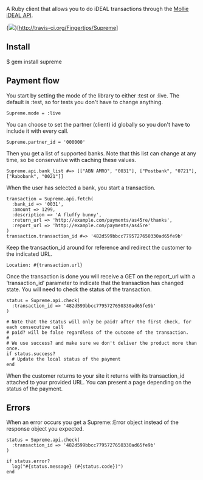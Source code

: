 A Ruby client that allows you to do iDEAL transactions through the [Mollie iDEAL API](http://www.mollie.nl/betaaldiensten/ideal).

{<img src="https://secure.travis-ci.org/Fingertips/Supreme.png" />}[http://travis-ci.org/Fingertips/Supreme]

## Install

$ gem install supreme

## Payment flow

You start by setting the mode of the library to either :test or :live. The default is :test, so
for tests you don't have to change anything.
  
    Supreme.mode = :live

You can choose to set the partner (client) id globally so you don't have to include it with every
call.

    Supreme.partner_id = '000000'

Then you get a list of supported banks. Note that this list can change at any time, so be conservative
with caching these values.

    Supreme.api.bank_list #=> [["ABN AMRO", "0031"], ["Postbank", "0721"], ["Rabobank", "0021"]]

When the user has selected a bank, you start a transaction.

    transaction = Supreme.api.fetch(
      :bank_id => '0031',
      :amount => 1299,
      :description => 'A fluffy bunny',
      :return_url => 'http://example.com/payments/as45re/thanks',
      :report_url => 'http://example.com/payments/as45re'
    )
    transaction.transaction_id #=> '482d599bbcc7795727650330ad65fe9b'

Keep the transaction_id around for reference and redirect the customer to the indicated URL.

    Location: #{transaction.url}

Once the transaction is done you will receive a GET on the report_url with a ‘transaction_id’ parameter
to indicate that the transaction has changed state. You will need to check the status of the transaction.
  
    status = Supreme.api.check(
      :transaction_id => '482d599bbcc7795727650330ad65fe9b'
    )
  
    # Note that the status will only be paid? after the first check, for each consecutive call
    # paid? will be false regardless of the outcome of the transaction.
    #
    # We use success? and make sure we don't deliver the product more than once.
    if status.success?
      # Update the local status of the payment
    end

When the customer returns to your site it returns with its transaction_id attached to your provided URL.
You can present a page depending on the status of the payment.

## Errors

When an error occurs you get a Supreme::Error object instead of the response object you expected.

    status = Supreme.api.check(
      :transaction_id => '482d599bbcc7795727650330ad65fe9b'
    )
    
    if status.error?
      log("#{status.message} (#{status.code})")
    end